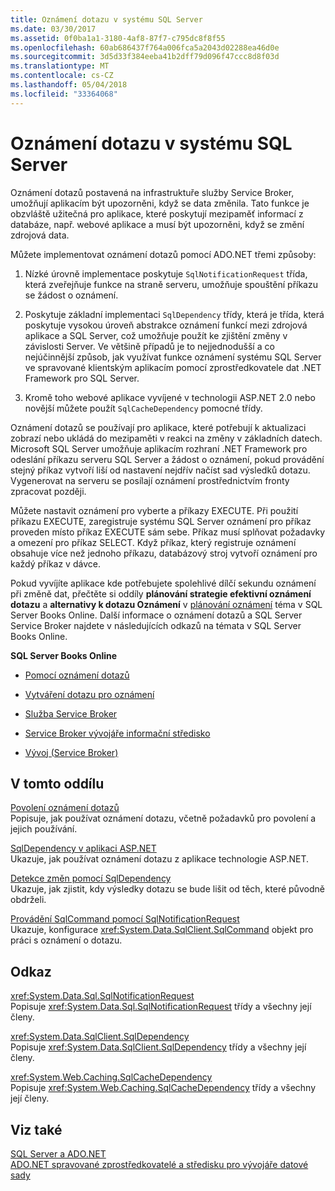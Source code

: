 ```yaml
---
title: Oznámení dotazu v systému SQL Server
ms.date: 03/30/2017
ms.assetid: 0f0ba1a1-3180-4af8-87f7-c795dc8f8f55
ms.openlocfilehash: 60ab686437f764a006fca5a2043d02288ea46d0e
ms.sourcegitcommit: 3d5d33f384eeba41b2dff79d096f47ccc8d8f03d
ms.translationtype: MT
ms.contentlocale: cs-CZ
ms.lasthandoff: 05/04/2018
ms.locfileid: "33364068"
---
```

# <a name="query-notifications-in-sql-server"></a>Oznámení dotazu v systému SQL Server
Oznámení dotazů postavená na infrastruktuře služby Service Broker, umožňují aplikacím být upozorněni, když se data změnila. Tato funkce je obzvláště užitečná pro aplikace, které poskytují mezipaměť informací z databáze, např. webové aplikace a musí být upozorněni, když se změní zdrojová data.  
  
 Můžete implementovat oznámení dotazů pomocí ADO.NET třemi způsoby:  
  
1.  Nízké úrovně implementace poskytuje `SqlNotificationRequest` třída, která zveřejňuje funkce na straně serveru, umožňuje spouštění příkazu se žádost o oznámení.  
  
2.  Poskytuje základní implementaci `SqlDependency` třídy, která je třída, která poskytuje vysokou úroveň abstrakce oznámení funkcí mezi zdrojová aplikace a SQL Server, což umožňuje použít ke zjištění změny v závislosti Server. Ve většině případů je to nejjednodušší a co nejúčinnější způsob, jak využívat funkce oznámení systému SQL Server ve spravované klientským aplikacím pomocí zprostředkovatele dat .NET Framework pro SQL Server.  
  
3.  Kromě toho webové aplikace vyvíjené v technologii ASP.NET 2.0 nebo novější můžete použít `SqlCacheDependency` pomocné třídy.  
  
 Oznámení dotazů se používají pro aplikace, které potřebují k aktualizaci zobrazí nebo ukládá do mezipaměti v reakci na změny v základních datech. Microsoft SQL Server umožňuje aplikacím rozhraní .NET Framework pro odeslání příkazu serveru SQL Server a žádost o oznámení, pokud provádění stejný příkaz vytvoří liší od nastavení nejdřív načíst sad výsledků dotazu. Vygenerovat na serveru se posílají oznámení prostřednictvím fronty zpracovat později.  
  
 Můžete nastavit oznámení pro vyberte a příkazy EXECUTE. Při použití příkazu EXECUTE, zaregistruje systému SQL Server oznámení pro příkaz proveden místo příkaz EXECUTE sám sebe. Příkaz musí splňovat požadavky a omezení pro příkaz SELECT. Když příkaz, který registruje oznámení obsahuje více než jednoho příkazu, databázový stroj vytvoří oznámení pro každý příkaz v dávce.  
  
 Pokud vyvíjíte aplikace kde potřebujete spolehlivé dílčí sekundu oznámení při změně dat, přečtěte si oddíly **plánování strategie efektivní oznámení dotazu** a **alternativy k dotazu Oznámení** v [plánování oznámení](http://go.microsoft.com/fwlink/?LinkId=211984) téma v SQL Server Books Online. Další informace o oznámení dotazů a SQL Server Service Broker najdete v následujících odkazů na témata v SQL Server Books Online.  
  
 **SQL Server Books Online**  
  
-   [Pomocí oznámení dotazů](http://msdn.microsoft.com/library/ms175110.aspx)  
  
-   [Vytváření dotazu pro oznámení](http://msdn.microsoft.com/library/ms181122.aspx)  
  
-   [Služba Service Broker](http://msdn.microsoft.com/library/bb522889.aspx)  
  
-   [Service Broker vývojáře informační středisko](http://msdn.microsoft.com/library/ms166100.aspx)  
  
-   [Vývoj (Service Broker)](http://msdn.microsoft.com/library/bb522908.aspx)  
  
## <a name="in-this-section"></a>V tomto oddílu  
 [Povolení oznámení dotazů](../../../../../docs/framework/data/adonet/sql/enabling-query-notifications.md)  
 Popisuje, jak používat oznámení dotazu, včetně požadavků pro povolení a jejich používání.  
  
 [SqlDependency v aplikaci ASP.NET](../../../../../docs/framework/data/adonet/sql/sqldependency-in-an-aspnet-app.md)  
 Ukazuje, jak používat oznámení dotazu z aplikace technologie ASP.NET.  
  
 [Detekce změn pomocí SqlDependency](../../../../../docs/framework/data/adonet/sql/detecting-changes-with-sqldependency.md)  
 Ukazuje, jak zjistit, kdy výsledky dotazu se bude lišit od těch, které původně obdrželi.  
  
 [Provádění SqlCommand pomocí SqlNotificationRequest](../../../../../docs/framework/data/adonet/sql/sqlcommand-execution-with-a-sqlnotificationrequest.md)  
 Ukazuje, konfigurace <xref:System.Data.SqlClient.SqlCommand> objekt pro práci s oznámení o dotazu.  
  
## <a name="reference"></a>Odkaz  
 <xref:System.Data.Sql.SqlNotificationRequest>  
 Popisuje <xref:System.Data.Sql.SqlNotificationRequest> třídy a všechny její členy.  
  
 <xref:System.Data.SqlClient.SqlDependency>  
 Popisuje <xref:System.Data.SqlClient.SqlDependency> třídy a všechny její členy.  
  
 <xref:System.Web.Caching.SqlCacheDependency>  
 Popisuje <xref:System.Web.Caching.SqlCacheDependency> třídy a všechny její členy.  
  
## <a name="see-also"></a>Viz také  
 [SQL Server a ADO.NET](../../../../../docs/framework/data/adonet/sql/index.md)  
 [ADO.NET spravované zprostředkovatelé a středisku pro vývojáře datové sady](http://go.microsoft.com/fwlink/?LinkId=217917)
